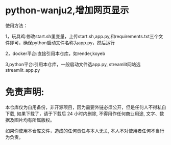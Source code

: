 # python-wanju2,增加网页显示

使用方法：

1，玩具鸡:修改start.sh里变量，上传start.sh,app.py,和requirements.txt三个文件即可，确保python启动文件名称为app.py，然后运行

2，docker平台:直接引用本仓库，如render,koyeb

3,python平台:引用本仓库，一般启动文件选app.py, streamlit网站选streamlit_app.py

# 免责声明:

本仓库仅为自用备份，非开源项目，因为需要外链必须公开，但是任何人不得私自下载, 如果下载了，请于下载后 24 小时内删除, 不得用作任何商业用途, 文字、数据及图片均有所属版权。 

如果你使用本仓库文件，造成的任何责任与本人无关, 本人不对使用者任何不当行为负责。
